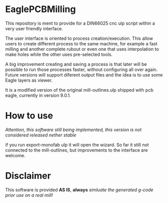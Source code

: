 # EaglePCBMilling
This repository is ment to provide for a DIN66025 cnc ulp script within a very user friendly interface.

The user interface is oriented to process creation/execution. This allow users to create different process to the same machine, for example a fast milling and another complete rubout or even one that uses interpolation to make holes while the other uses pre-selected tools.

A big improvement creating and saving a process is that later will be possible to run those processes faster, without configuring all over again.
Future versions will support diferent output files and the idea is to use some Eagle layers as viewer.

It is a modified version of the original mill-outlines.ulp shipped with pcb eagle, currently in version 9.0.1.

# How to use
*Attention, this software still being implemented, this version is not considered released nether stable*

if you run export-monofab ulp it will open the wizard. So far it still not connected to the mill-outlines, but improvements to the interface are welcome.

# Disclaimer

This software is provided **AS IS**, **always** *simluate the generated g-code prior use on a real mill!*  
